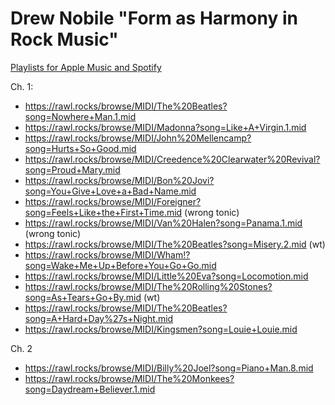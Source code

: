 # Drew Nobile "Form as Harmony in Rock Music"

[Playlists for Apple Music and Spotify](https://global.oup.com/us/companion.websites/9780190948368/ch1/)

Ch. 1:

- https://rawl.rocks/browse/MIDI/The%20Beatles?song=Nowhere+Man.1.mid
- https://rawl.rocks/browse/MIDI/Madonna?song=Like+A+Virgin.1.mid
- https://rawl.rocks/browse/MIDI/John%20Mellencamp?song=Hurts+So+Good.mid
- https://rawl.rocks/browse/MIDI/Creedence%20Clearwater%20Revival?song=Proud+Mary.mid
- https://rawl.rocks/browse/MIDI/Bon%20Jovi?song=You+Give+Love+a+Bad+Name.mid
- https://rawl.rocks/browse/MIDI/Foreigner?song=Feels+Like+the+First+Time.mid (wrong tonic)
- https://rawl.rocks/browse/MIDI/Van%20Halen?song=Panama.1.mid (wrong tonic)
- https://rawl.rocks/browse/MIDI/The%20Beatles?song=Misery.2.mid (wt)
- https://rawl.rocks/browse/MIDI/Wham!?song=Wake+Me+Up+Before+You+Go+Go.mid
- https://rawl.rocks/browse/MIDI/Little%20Eva?song=Locomotion.mid
- https://rawl.rocks/browse/MIDI/The%20Rolling%20Stones?song=As+Tears+Go+By.mid (wt)
- https://rawl.rocks/browse/MIDI/The%20Beatles?song=A+Hard+Day%27s+Night.mid
- https://rawl.rocks/browse/MIDI/Kingsmen?song=Louie+Louie.mid

Ch. 2
- https://rawl.rocks/browse/MIDI/Billy%20Joel?song=Piano+Man.8.mid
- https://rawl.rocks/browse/MIDI/The%20Monkees?song=Daydream+Believer.1.mid
